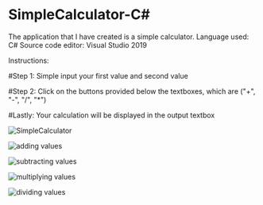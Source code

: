 # SimpleCalculator-C#
The application that I have created is a simple calculator.
Language used: C#
Source code editor: Visual Studio 2019

Instructions: 

#Step 1:
Simple input your first value and second value

#Step 2: 
Click on the buttons provided below the textboxes, which are ("+", "-", "/", "*")

#Lastly:
Your calculation will be displayed in the output textbox


![SimpleCalculator](https://user-images.githubusercontent.com/109598715/182707499-b98b05bd-4b3c-4403-a203-2cdf37436164.png)

![adding values](https://user-images.githubusercontent.com/109598715/182707543-b2de0863-e28c-41ae-a36a-4ac1b132b001.png)

![subtracting values](https://user-images.githubusercontent.com/109598715/182707580-cff99390-39c9-4664-8d13-ac6289b953b6.png)

![multiplying values](https://user-images.githubusercontent.com/109598715/182707626-9bcd9b56-e43f-4fd1-87cf-d4f063c594c3.png)

![dividing values](https://user-images.githubusercontent.com/109598715/182707657-0dade8f8-9607-4b0f-9839-13a9b763bffb.png)
